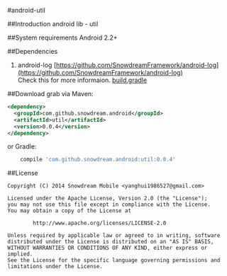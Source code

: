 #android-util

##Introduction
android lib - util

##System requirements
Android 2.2+

##Dependencies
1. android-log [https://github.com/SnowdreamFramework/android-log](https://github.com/SnowdreamFramework/android-log)           
Check this for more informaion. [build.gradle](https://github.com/SnowdreamFramework/android-util/blob/master/lib/build.gradle)


##Download
grab via Maven:

```xml
<dependency>
  <groupId>com.github.snowdream.android</groupId>
  <artifactId>util</artifactId>
  <version>0.0.4</version>
</dependency>
```

or Gradle:
```groovy
    compile 'com.github.snowdream.android:util:0.0.4'
```

##License
```
Copyright (C) 2014 Snowdream Mobile <yanghui1986527@gmail.com>

Licensed under the Apache License, Version 2.0 (the "License");
you may not use this file except in compliance with the License.
You may obtain a copy of the License at

        http://www.apache.org/licenses/LICENSE-2.0

Unless required by applicable law or agreed to in writing, software
distributed under the License is distributed on an "AS IS" BASIS,
WITHOUT WARRANTIES OR CONDITIONS OF ANY KIND, either express or implied.
See the License for the specific language governing permissions and
limitations under the License.
```